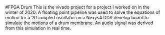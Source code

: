 #FPGA Drum
This is the vivado project for a project I worked on in the winter of 2020. A floating point pipeline was used to solve the equations of motion for a 2D coupled oscillator on a Nexys4 DDR develop board to simulate the motions of a drum membrane. An audio signal was derived from this simulation in real time.
